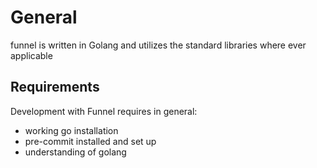 # General

funnel is written in Golang and utilizes the standard libraries where ever applicable

## Requirements

Development with Funnel requires in general:
- working go installation
- pre-commit installed and set up
- understanding of golang
